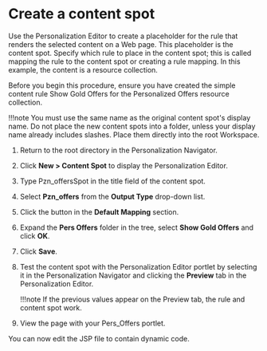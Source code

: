 # Create a content spot

Use the Personalization Editor to create a placeholder for the rule that renders the selected content on a Web page. This placeholder is the content spot. Specify which rule to place in the content spot; this is called mapping the rule to the content spot or creating a rule mapping. In this example, the content is a resource collection.

Before you begin this procedure, ensure you have created the simple content rule Show Gold Offers for the Personalized Offers resource collection.

!!!note
    You must use the same name as the original content spot's display name. Do not place the new content spots into a folder, unless your display name already includes slashes. Place them directly into the root Workspace.

1.  Return to the root directory in the Personalization Navigator.

2.  Click **New > Content Spot** to display the Personalization Editor.

3.  Type Pzn_offersSpot in the title field of the content spot.

4.  Select **Pzn_offers** from the **Output Type** drop-down list.

5.  Click the button in the **Default Mapping** section.

6.  Expand the **Pers Offers** folder in the tree, select **Show Gold Offers** and click **OK**.

7.  Click **Save**.

8.  Test the content spot with the Personalization Editor portlet by selecting it in the Personalization Navigator and clicking the **Preview** tab in the Personalization Editor.

    !!!note
        If the previous values appear on the Preview tab, the rule and content spot work.

9.  View the page with your Pers_Offers portlet.


You can now edit the JSP file to contain dynamic code.




